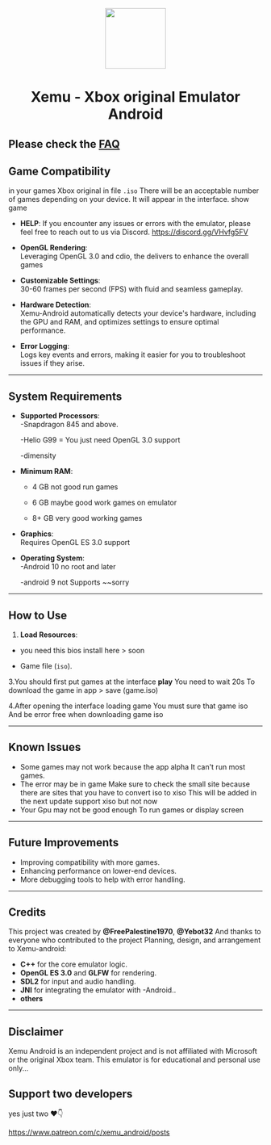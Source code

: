 <p align="center">
    <a href="https://github.com/dev-Ali2008/Xemu-android/blob/ff40b003f221712c45fbf7c61daa5e3bba668705/Xemu_android.png">
        <img height="120px" src="https://github.com/dev-Ali2008/Xemu-android/blob/ff40b003f221712c45fbf7c61daa5e3bba668705/Xemu_android.png" />
    </a>
</p>

<h1 align="center">Xemu - Xbox original Emulator Android</h1>

 Please check the [FAQ](https://xemu.app/docs/faq/)
---

## Game Compatibility

  in your games Xbox original in file `.iso` There will be an acceptable number of games depending on your device. It will appear in the interface. show game

- **HELP**:
If you encounter any issues or errors with the emulator,
please feel free to
reach out to us via Discord.
https://discord.gg/VHvfg5FV

- **OpenGL Rendering**:  
  Leveraging OpenGL 3.0 and cdio, the delivers to enhance the overall games
  
- **Customizable Settings**:  
30-60 frames per second (FPS) with fluid and seamless gameplay.

- **Hardware Detection**:  
  Xemu-Android automatically detects your device's hardware, including the GPU and RAM, and optimizes settings to ensure optimal performance.

- **Error Logging**:  
  Logs key events and errors, making it easier for you to troubleshoot issues if they arise.

---

## System Requirements

- **Supported Processors**:  
  -Snapdragon 845 and above.
   
  -Helio G99 = You just need OpenGL 3.0  support

  -dimensity
- **Minimum RAM**:
   - 4 GB  not good run games

   - 6 GB  maybe good work games on emulator 

   - 8+ GB very good working games

- **Graphics**:  
 Requires OpenGL ES 3.0 support

- **Operating System**:  
  -Android 10 no root and later

  -android 9 not Supports ~~sorry 
---

## How to Use

1. **Load Resources**:
- you need this bios install here > soon

- Game file (`iso`).

3.You should first put games at the interface **play** You need to wait 20s To download the game in app > save (game.iso)

4.After opening the interface loading game You must sure that game iso And be error free when downloading game iso 

---
## Known Issues

- Some games may not work because the app alpha It can't run most games. 
- The error may be in game Make sure to check the small site because there are sites that you have to convert iso to xiso This will be added in the next update support xiso but not now 
- Your Gpu may not be good enough To run games or display screen 

---

## Future Improvements

- Improving compatibility with more games.
- Enhancing performance on lower-end devices.
- More debugging tools to help with error handling.

---

## Credits

This project was created by **@FreePalestine1970**, **@Yebot32** And thanks to everyone who contributed to the project
Planning, design, and arrangement to Xemu-android:


- **C++** for the core emulator logic.
- **OpenGL ES 3.0** and **GLFW** for rendering.
- **SDL2** for input and audio handling.
- **JNI** for integrating the emulator with -Android..
- **others**
---

## Disclaimer

Xemu Android is an independent project and is not affiliated with Microsoft or the original Xbox team. This emulator is for educational and personal use only...

## Support two developers 

yes just two ❤️👇

https://www.patreon.com/c/xemu_android/posts
